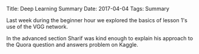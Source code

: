 Title: Deep Learning Summary
Date: 2017-04-04
Tags: Summary

Last week during the beginner hour we explored the basics of lesson
1's use of the VGG network.

In the advanced section Sharif was kind enough to explain his approach
to the Quora question and answers problem on Kaggle.
